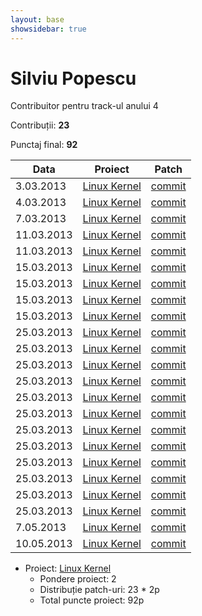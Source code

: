 ```yaml
---
layout: base
showsidebar: true
---
```


# Silviu Popescu

Contribuitor pentru track-ul anului 4

Contribuții: **23**

Punctaj final: **92**

|Data |Proiect | Patch |
|-----|--------|-------|
| 3.03.2013|[Linux Kernel][kernel]|[commit](http://marc.info/?l=linux-kernel&m=136229307008005&w=2)|
| 4.03.2013|[Linux Kernel][kernel]|[commit](https://lkml.org/lkml/2013/3/4/20)|
| 7.03.2013|[Linux Kernel][kernel]|[commit](http://marc.info/?l=linux-netdev&m=136263526417291&w=2)|
|11.03.2013|[Linux Kernel][kernel]|[commit](https://lkml.org/lkml/2013/3/12/113)|
|11.03.2013|[Linux Kernel][kernel]|[commit](https://lkml.org/lkml/2013/3/11/345)|
|15.03.2013|[Linux Kernel][kernel]|[commit](https://lkml.org/lkml/2013/3/12/466)|
|15.03.2013|[Linux Kernel][kernel]|[commit](https://lkml.org/lkml/2013/3/12/467)|
|15.03.2013|[Linux Kernel][kernel]|[commit](https://lkml.org/lkml/2013/3/17/11)|
|15.03.2013|[Linux Kernel][kernel]|[commit](https://lkml.org/lkml/2013/3/11/323)|
|25.03.2013|[Linux Kernel][kernel]|[commit](https://lkml.org/lkml/2013/3/12/478)|
|25.03.2013|[Linux Kernel][kernel]|[commit](https://lkml.org/lkml/2013/3/12/112)|
|25.03.2013|[Linux Kernel][kernel]|[commit](https://lkml.org/lkml/2013/3/21/761)|
|25.03.2013|[Linux Kernel][kernel]|[commit](https://patchwork.kernel.org/patch/2317691/)|
|25.03.2013|[Linux Kernel][kernel]|[commit](http://marc.info/?l=linux-mm-commits&m=136381430028561&w=2)|
|25.03.2013|[Linux Kernel][kernel]|[commit](https://patchwork.kernel.org/patch/2281941/)|
|25.03.2013|[Linux Kernel][kernel]|[commit](http://mailman.alsa-project.org/pipermail/alsa-devel/2013-March/060398.html)|
|25.03.2013|[Linux Kernel][kernel]|[commit](https://lkml.org/lkml/2013/3/18/522)|
|25.03.2013|[Linux Kernel][kernel]|[commit](https://lkml.org/lkml/2013/3/16/59)|
|25.03.2013|[Linux Kernel][kernel]|[commit](http://git.linuxtv.org/media_tree.git?a=commitdiff;h=69aa6f4ec669b9121057cc9e32cb10b5f744f6d6)|
|25.03.2013|[Linux Kernel][kernel]|[commit](https://lkml.org/lkml/2013/3/11/359)|
|25.03.2013|[Linux Kernel][kernel]|[commit](https://lkml.org/lkml/2013/3/17/14)|
| 7.05.2013|[Linux Kernel][kernel]|[commit](https://lkml.org/lkml/2013/4/11/505)|
| 10.05.2013|[Linux Kernel][kernel]|[commit](https://lkml.org/lkml/2013/5/10/464)|

* Proiect: [Linux Kernel][kernel]
  * Pondere proiect: 2
  * Distribuție patch-uri: 23 * 2p
  * Total puncte proiect: 92p

[kernel]: http://www.kernel.org "Linux kernel"

